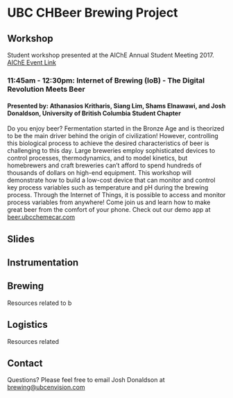 # UBC CHBeer Brewing Project

## Workshop
Student workshop presented at the AIChE Annual Student Meeting 2017. [AIChE Event Link](https://www.aiche.org/conferences/annual-aiche-student-conference/2017/events/student-chapter-career-workshops)

### 11:45am - 12:30pm: Internet of Brewing (IoB) - The Digital Revolution Meets Beer
#### Presented by: Athanasios Kritharis, Siang Lim, Shams Elnawawi, and Josh Donaldson, University of British Columbia Student Chapter
Do you enjoy beer? Fermentation started in the Bronze Age and is theorized to be the main driver behind the origin of civilization! However, controlling this biological process to achieve the desired characteristics of beer is challenging to this day. Large breweries employ sophisticated devices to control processes, thermodynamics, and to model kinetics, but homebrewers and craft breweries can’t afford to spend hundreds of thousands of dollars on high-end equipment. This workshop will demonstrate how to build a low-cost device that can monitor and control key process variables such as temperature and pH during the brewing process. Through the Internet of Things, it is possible to access and monitor process variables from anywhere! Come join us and learn how to make great beer from the comfort of your phone. Check out our demo app at [beer.ubcchemecar.com](http://beer.ubcchemecar.com)


## Slides

## Instrumentation

## Brewing
Resources related to b

## Logistics
Resources related

## Contact
Questions? Please feel free to email Josh Donaldson at [brewing@ubcenvision.com](mailto:brewing@ubcenvision.com)
